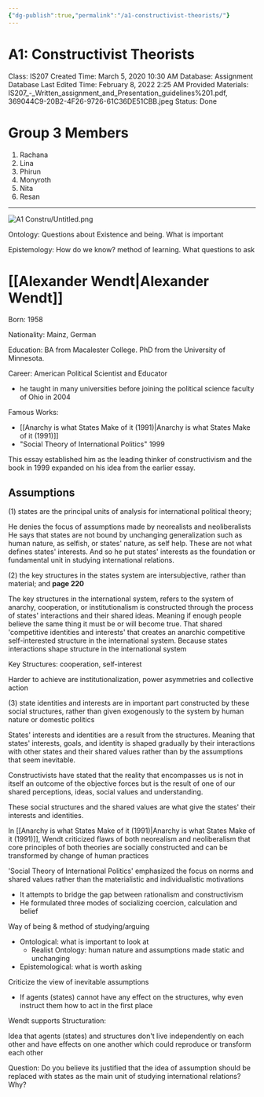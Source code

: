 ```yaml
---
{"dg-publish":true,"permalink":"/a1-constructivist-theorists/"}
---
```


# A1: Constructivist Theorists

Class: IS207
Created Time: March 5, 2020 10:30 AM
Database: Assignment Database
Last Edited Time: February 8, 2022 2:25 AM
Provided Materials: IS207_-_Written_assignment_and_Presentation_guidelines%201.pdf, 369044C9-20B2-4F26-9726-61C36DE51CBB.jpeg
Status: Done

# Group 3 Members

1. Rachana
2. Lina
3. Phirun
4. Monyroth
5. Nita
6. Resan

---

![A1 Constru/Untitled.png](/img/user/assets/A1%20Constru/Untitled.png)

Ontology: Questions about Existence and being. What is important

Epistemology: How do we know? method of learning. What questions to ask

# [[Alexander Wendt\|Alexander Wendt]]

Born: 1958

Nationality: Mainz, German

Education: BA from Macalester College. PhD from the University of Minnesota.

Career: American Political Scientist and Educator

- he taught in many universities before joining the political science faculty of Ohio in 2004

Famous Works: 

- [[Anarchy is what States Make of it (1991)\|Anarchy is what States Make of it (1991)]]
- "Social Theory of International Politics" 1999

This essay established him as the leading thinker of constructivism and the book in 1999 expanded on his idea from the earlier essay.

## Assumptions

(1) states are the principal units of analysis for international political theory; 

He denies the focus of assumptions made by neorealists and neoliberalists  He says that states are not bound by unchanging generalization such as human nature, as selfish, or states' nature, as self help. These are not  what defines states' interests. And so he put states' interests as the foundation or fundamental unit in studying international relations.

(2) the key structures in the states system are intersubjective, rather than
material; and **page 220**

The key structures in the international system, refers to the system of anarchy, cooperation, or institutionalism is constructed through the process of states' interactions and their shared ideas. Meaning if enough people believe the same thing it must be or will become true. That shared 'competitive identities and interests' that creates an anarchic competitive self-interested structure in the international system. Because states interactions shape structure in the international system

Key Structures: cooperation, self-interest

Harder to achieve are institutionalization, power asymmetries and collective action

(3) state identities and interests are in important part constructed by these social structures, rather than given exogenously to the system by human nature or domestic politics

States' interests and identities are a result from the structures. Meaning that states' interests, goals, and identity is shaped gradually by their interactions with other states and their shared values rather than by the assumptions that seem inevitable.

Constructivists have stated that the reality that encompasses us is not in itself an outcome of the objective forces but is the result of one of our shared perceptions, ideas, social values and understanding.

These social structures and the shared values are what give the states' their interests and identities.

In [[Anarchy is what States Make of it (1991)\|Anarchy is what States Make of it (1991)]], Wendt criticized flaws of both neorealism and neoliberalism that core principles of both theories are socially constructed and can be transformed by change of human practices

'Social Theory of International Politics' emphasized the focus on norms and shared values rather than the materialistic and individualistic motivations 

- It attempts to bridge the gap between rationalism and constructivism
- He formulated three modes of socializing coercion, calculation and belief

Way of being & method of studying/arguing

- Ontological: what is important to look at
    - Realist Ontology: human nature and assumptions made static and unchanging
- Epistemological: what is worth asking

Criticize the view of inevitable assumptions

- If agents (states) cannot have any effect on the structures, why even instruct them how to act in the first place

Wendt supports Structuration:

Idea that agents (states) and structures don't live independently on each other and have effects on one another which could reproduce or transform each other

Question: Do you believe its justified that the idea of assumption should be replaced with states as the main unit of studying international relations? Why?